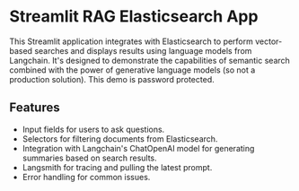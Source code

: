 # Streamlit RAG Elasticsearch App

This Streamlit application integrates with Elasticsearch to perform vector-based searches and displays results using language models from Langchain. 
It's designed to demonstrate the capabilities of semantic search combined with the power of generative language models (so not a production solution).
This demo is password protected.

## Features

- Input fields for users to ask questions.
- Selectors for filtering documents from Elasticsearch.
- Integration with Langchain's ChatOpenAI model for generating summaries based on search results.
- Langsmith for tracing and pulling the latest prompt.
- Error handling for common issues.
